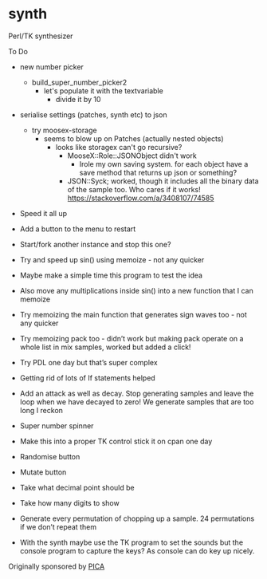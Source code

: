 # synth
Perl/TK synthesizer

To Do

- new number picker
    - build_super_number_picker2
        - let's populate it with the textvariable
            - divide it by 10
- serialise settings (patches, synth etc) to json
    - try moosex-storage
        - seems to blow up on Patches (actually nested objects)
            - looks like storagex can't go recursive?
                - MooseX::Role::JSONObject didn't work
                    - Irole my own saving system. for each object have a save method that returns up json or something?
                - JSON::Syck; worked, though it includes all the binary data of the sample too. Who cares if it works! https://stackoverflow.com/a/3408107/74585
                
- Speed it all up
- Add a button to the menu to restart
- Start/fork another instance and stop this one?
- Try and speed up sin() using memoize - not any quicker
- Maybe make a simple time this program to test the idea
- Also move any multiplications inside sin() into a new function that I can memoize
- Try memoizing the main function that generates sign waves too - not any quicker
- Try memoizing pack too - didn’t work but making pack operate on a whole list in mix samples, worked but added a click!
- Try PDL one day but that’s super complex
- Getting rid of lots of If statements helped
- Add an attack as well as decay. Stop generating samples and leave the loop when we have decayed to zero! We generate samples that are too long I reckon 
- Super number spinner
- Make this into a proper TK control stick it on cpan one day
- Randomise button
- Mutate button
- Take what decimal point should be
- Take how many digits to show 
- Generate every permutation of chopping up a sample. 24 permutations if we don’t repeat them
- With the synth maybe use the TK program to set the sounds but the console program to capture the keys? As console can do key up nicely.

Originally sponsored by [PICA](https://pica.org.au/)